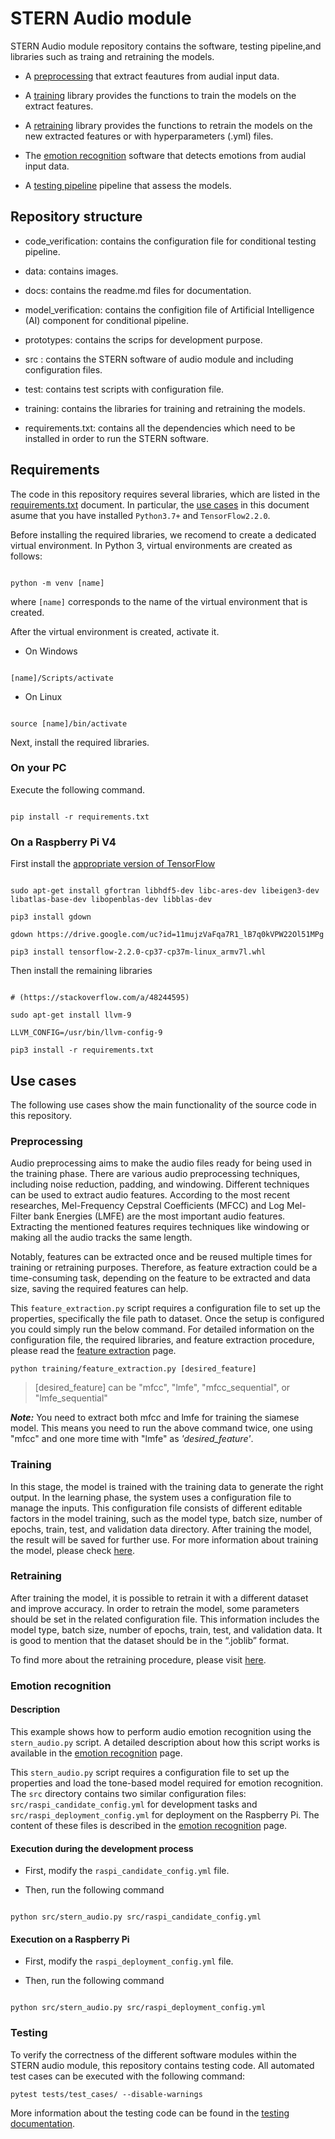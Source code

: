 # STERN Audio module

  

STERN Audio module repository contains the software, testing pipeline,and libraries such as traing and retraining the models.

  

- A [preprocessing](#preprossing ) that extract feautures from audial input data.

- A [training](#training) library provides the functions to train the models on the extract features.

- A [retraining](#retraining) library provides the functions to retrain the models on the new extracted features or with hyperparameters (.yml) files.

- The [emotion recognition](#emotion-recognition) software that detects emotions from audial input data.

- A [testing pipeline](#testing-pipeline) pipeline that assess the models.

  

## Repository structure

  

- code_verification: contains the configuration file for conditional testing pipeline.

- data: contains images.

- docs: contains the readme.md files for documentation.

- model_verification: contains the configition file of Artificial Intelligence (AI) component for conditional pipeline.

- prototypes: contains the scrips for development purpose.

- src : contains the STERN software of audio module and including configuration files.

- test: contains test scripts with configuration file.

- training: contains the libraries for training and retraining the models.

- requirements.txt: contains all the dependencies which need to be installed in order to run the STERN software.

  

## Requirements

  

The code in this repository requires several libraries, which are listed in the [requirements.txt](requirements.txt) document. In particular, the [use cases](#use-cases) in this document asume that you have installed `Python3.7+` and `TensorFlow2.2.0`.

  

Before installing the required libraries, we recomend to create a dedicated virtual environment. In Python 3, virtual environments are created as follows:

```

python -m venv [name]

```

  

where `[name]` corresponds to the name of the virtual environment that is created.

  

After the virtual environment is created, activate it.

* On Windows

  

```

[name]/Scripts/activate

```

  

* On Linux

  

```

source [name]/bin/activate

```

  

Next, install the required libraries.

### On your PC

Execute the following command.

```

pip install -r requirements.txt

```

  

### On a Raspberry Pi V4

First install the [appropriate version of TensorFlow](https://qengineering.eu/install-tensorflow-2.2.0-on-raspberry-pi-4.html)

  

```

sudo apt-get install gfortran libhdf5-dev libc-ares-dev libeigen3-dev libatlas-base-dev libopenblas-dev libblas-dev

pip3 install gdown

gdown https://drive.google.com/uc?id=11mujzVaFqa7R1_lB7q0kVPW22Ol51MPg

pip3 install tensorflow-2.2.0-cp37-cp37m-linux_armv7l.whl

```

Then install the remaining libraries

  

```

# (https://stackoverflow.com/a/48244595)

sudo apt-get install llvm-9

LLVM_CONFIG=/usr/bin/llvm-config-9

pip3 install -r requirements.txt

```

  

## Use cases

  

The following use cases show the main functionality of the source code in this repository.

  

### Preprocessing

Audio preprocessing aims to make the audio files ready for being used in the training phase. There are various audio preprocessing techniques, including noise reduction, padding, and windowing. Different techniques can be used to extract audio features. According to the most recent researches, Mel-Frequency Cepstral Coefficients (MFCC) and Log Mel-Filter bank Energies (LMFE) are the most important audio features. Extracting the mentioned features requires techniques like windowing or making all the audio tracks the same length.

  

Notably, features can be extracted once and be reused multiple times for training or retraining purposes. Therefore, as feature extraction could be a time-consuming task, depending on the feature to be extracted and data size, saving the required features can help.



This ```feature_extraction.py``` script requires a configuration file to set up the properties, specifically the file path to dataset. Once the setup is configured you could simply run the below command. For detailed information on the configuration file, the required libraries, and  feature extraction procedure, please read the [feature extraction](./docs/FeatureExtraction.md) page.

	python training/feature_extraction.py [desired_feature]

> [desired_feature] can be "mfcc", "lmfe", "mfcc_sequential", or
> "lmfe_sequential"

  ***Note:*** You need to extract both mfcc and lmfe for training the siamese model. This means you need to run the above command twice, one using "mfcc" and one more time with "lmfe" as *'desired_feature'*.

### Training

  

In this stage, the model is trained with the training data to generate the right output. In the learning phase, the system uses a configuration file to manage the inputs. This configuration file consists of different editable factors in the model training, such as the model type, batch size, number of epochs, train, test, and validation data directory. After training the model, the result will be saved for further use. For more information about training the model, please check [here](./docs/Training.md).

 

### Retraining

After training the model, it is possible to retrain it with a different dataset and improve accuracy. In order to retrain the model, some parameters should be set in the related configuration file. This information includes the model type, batch size, number of epochs, train, test, and validation data. It is good to mention that the dataset should be in the “.joblib” format. 

To find more about the retraining procedure, please visit [here](./docs/Retraining.md).

### Emotion recognition

  

#### Description

This example shows how to perform audio emotion recognition using the ```stern_audio.py``` script. A detailed description about how this script works is available in the [emotion recognition](./docs/emotion_recognition.md) page.

  

This ```stern_audio.py``` script requires a configuration file to set up the properties and load the tone-based model required for emotion recognition. The ```src``` directory contains two similar configuration files: ```src/raspi_candidate_config.yml``` for development tasks and ```src/raspi_deployment_config.yml``` for deployment on the Raspberry Pi. The content of these files is described in the [emotion recognition](./docs/emotion_recognition.md) page.

  

#### Execution during the development process

* First, modify the `raspi_candidate_config.yml` file.

* Then, run the following command

  

```

python src/stern_audio.py src/raspi_candidate_config.yml

```

  

#### Execution on a Raspberry Pi

* First, modify the `raspi_deployment_config.yml` file.

* Then, run the following command

  

```

python src/stern_audio.py src/raspi_deployment_config.yml

```

### Testing

To verify the correctness of the different software modules within the STERN audio module, this repository contains testing code. All automated test cases can be executed with the following command:

```
pytest tests/test_cases/ --disable-warnings
```

More information about the testing code can be found in the [testing documentation](/docs/Testing.md).

